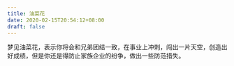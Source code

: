 ```yaml
---
title: 油菜花
date: 2020-02-15T20:54:12+08:00
draft: false
---
```


梦见油菜花，表示你将会和兄弟团结一致，在事业上冲刺，闯出一片天空，创造出好成绩，但是你还是得防止家族企业的纷争，做出一些防范措失。